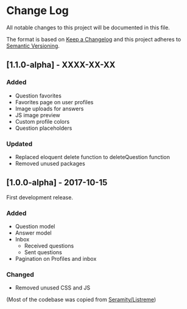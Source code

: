 # Change Log
All notable changes to this project will be documented in this file.

The format is based on [Keep a Changelog](http://keepachangelog.com/)
and this project adheres to [Semantic Versioning](http://semver.org/).

## [1.1.0-alpha] - XXXX-XX-XX
### Added
- Question favorites
- Favorites page on user profiles
- Image uploads for answers
- JS image preview
- Custom profile colors
- Question placeholders
### Updated
- Replaced eloquent delete function to deleteQuestion function
- Removed unused packages

## [1.0.0-alpha] - 2017-10-15
First development release.
### Added
- Question model
- Answer model
- Inbox
    - Received questions
    - Sent questions
- Pagination on Profiles and inbox
### Changed
- Removed unused CSS and JS

(Most of the codebase was copied from [Seramity/Listreme](https://github.com/Seramity/Listreme))